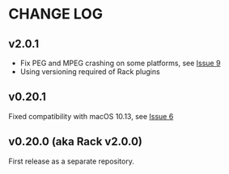 # CHANGE LOG

## v2.0.1

- Fix PEG and MPEG crashing on some platforms, see [Issue 9](https://github.com/4ms/4ms-vcv/issues/9)
- Using versioning required of Rack plugins


## v0.20.1 

Fixed compatibility with macOS 10.13, see [Issue 6](https://github.com/4ms/4ms-vcv/issues/6)

## v0.20.0 (aka Rack v2.0.0)

First release as a separate repository.



